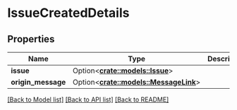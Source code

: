 # IssueCreatedDetails

## Properties

Name | Type | Description | Notes
------------ | ------------- | ------------- | -------------
**issue** | Option<[**crate::models::Issue**](Issue.md)> |  | [optional]
**origin_message** | Option<[**crate::models::MessageLink**](MessageLink.md)> |  | [optional]

[[Back to Model list]](../README.md#documentation-for-models) [[Back to API list]](../README.md#documentation-for-api-endpoints) [[Back to README]](../README.md)


